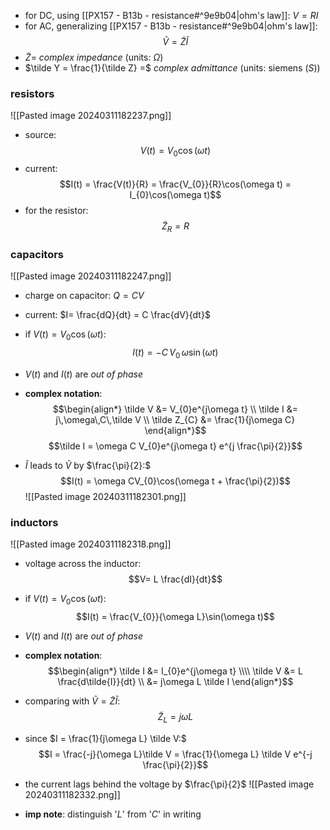 - for DC, using [[PX157 - B13b - resistance#^9e9b04|ohm's law]]: $V=RI$
- for AC, generalizing [[PX157 - B13b - resistance#^9e9b04|ohm's law]]: $$\tilde V = \tilde Z \tilde I$$
- $\tilde Z =$ *complex impedance* (units: $\Omega$)
- $\tilde Y = \frac{1}{\tilde Z} =$ *complex admittance* (units: siemens ($S$))
### resistors
![[Pasted image 20240311182237.png]]
- source: $$V(t) = V_{0}\cos(\omega t)$$
- current: $$I(t) = \frac{V(t)}{R} = \frac{V_{0}}{R}\cos(\omega t) = I_{0}\cos(\omega t)$$
- for the resistor: $$\tilde Z_{R}=R$$
### capacitors
![[Pasted image 20240311182247.png]]
- charge on capacitor: $Q=CV$
- current: $I= \frac{dQ}{dt} = C \frac{dV}{dt}$
- if $V(t) = V_{0}\cos(\omega t):$ $$I(t) = -C\,V_{0}\,\omega\sin(\omega t)$$
- $V(t)$ and $I(t)$ are *out of phase*

- **complex notation**: $$\begin{align*}
		\tilde V &= V_{0}e^{j\omega t} \\
		\tilde I &= j\,\omega\,C\,\tilde V \\
		\tilde Z_{C} &= \frac{1}{j\omega C}
	\end{align*}$$
$$\tilde I = \omega C V_{0}e^{j\omega t} e^{j \frac{\pi}{2}}$$
- $\tilde I$ leads to $\tilde V$ by $\frac{\pi}{2}:$ $$I(t) = \omega CV_{0}\cos(\omega t + \frac{\pi}{2})$$
![[Pasted image 20240311182301.png]]
### inductors
![[Pasted image 20240311182318.png]]
- voltage across the inductor: $$V= L \frac{dI}{dt}$$
- if $V(t) = V_{0}\cos(\omega t):$ $$I(t) = \frac{V_{0}}{\omega L}\sin(\omega t)$$
- $V(t)$ and $I(t)$ are *out of phase*

- **complex notation**: $$\begin{align*}
		\tilde I &= I_{0}e^{j\omega t} \\\\
		\tilde V &= L \frac{d\tilde{I}}{dt} \\
		&= j\omega L \tilde I
	\end{align*}$$
- comparing with $\tilde V = \tilde Z \tilde I:$ $$\tilde Z_{L} = j\omega L$$
- since $I = \frac{1}{j\omega L} \tilde V:$ $$I = \frac{-j}{\omega L}\tilde V = \frac{1}{\omega L} \tilde V e^{-j \frac{\pi}{2}}$$
- the current lags behind the voltage by $\frac{\pi}{2}$
![[Pasted image 20240311182332.png]]

- **imp note**: distinguish '$L$' from '$C$' in writing
